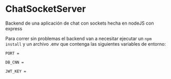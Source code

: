 # ChatSocketServer
Backend de una aplicación de chat con sockets hecha en nodeJS con express

Para correr sin problemas el backend van a necesitar ejecutar un ```npm install``` y un archivo .env que contenga las siguientes variables de entorno:
```
PORT =

DB_CNN =

JWT_KEY =

```
